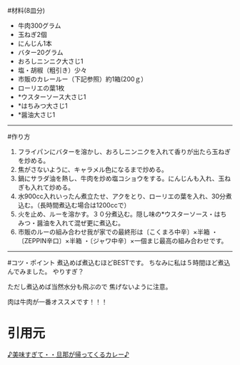 #材料(8皿分)
- 牛肉300グラム
- 玉ねぎ2個
- にんじん1本
- バター20グラム
- おろしニンニク大さじ1
- 塩・胡椒（粗引き）少々
- 市販のカレールー（下記参照）約1箱(200ｇ）
- ローリエの葉1枚
- *ウスターソース大さじ1
- *はちみつ大さじ1
- *醤油大さじ1
***
#作り方
1. フライパンにバターを溶かし、おろしニンニクを入れて香りが出たら玉ねぎを炒める。
2. 焦がさないように、キャラメル色になるまで炒める。
3. 鍋にサラダ油を熱し、牛肉を炒め塩コショウをする。にんじんも入れ、玉ねぎも入れて炒める。
4. 水900cc入れいったん煮立たせ、アクをとり、ローリエの葉を入れ、30分煮込む。（長時間煮込む場合は1200ccで）
5. 火を止め、ルーを溶かす。３０分煮込む。隠し味の*ウスターソース・はちみつ・醤油を入れて混ぜ更に煮込む。
6. 市販のルーの組み合わせ我が家での最終形は〔こくまろ中辛〕×半箱 ・〔ZEPPIN辛口〕×半箱 ・〔ジャワ中辛〕×一個まじ最高の組み合わせです。
***
#コツ・ポイント
煮込めば煮込むほどBESTです。
ちなみに私は５時間ほど煮込んでみました。
やりすぎ？

ただし煮込めば当然水分も飛ぶので
焦げないように注意。

肉は牛肉が一番オススメです！！！
# 引用元
[♪美味すぎて・・旦那が帰ってくるカレー♪](https://cookpad.com/recipe/507299) 
